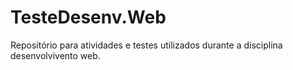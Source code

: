 # TesteDesenv.Web
Repositório para atividades e testes utilizados durante a disciplina desenvolvivento web.
